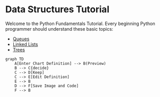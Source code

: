 # Data Structures Tutorial

Welcome to the Python Fundamentals Tutorial.  Every beginning Python programmer should understand these basic topics:

- [Queues](1-queue.md)
- [Linked Lists](2-linked_list.md)
- [Trees](3-tree.md)


```mermaid
graph TD
    A[Enter Chart Definition] --> B(Preview)
    B --> C{decide}
    C --> D[Keep]
    C --> E[Edit Definition]
    E --> B
    D --> F[Save Image and Code]
    F --> B
```